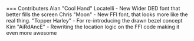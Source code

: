 === Contributers
Alan "Cool Hand" Locatelli - New Wider DED font that better fills the screen
Chris "Moon" - New FFI font, that looks more like the real thing.
"Topper Harley" - For re-introducing the drawn bezel concept
Kim "AiRdAncE" - Rewriting the location logic on the FFI code making it even more awesome
